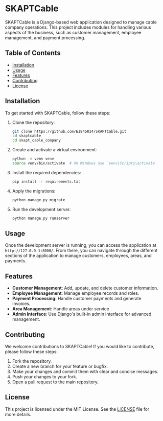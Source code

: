# SKAPTCable

SKAPTCable is a Django-based web application designed to manage cable company operations. This project includes modules for handling various aspects of the business, such as customer management, employee management, and payment processing.

## Table of Contents

- [Installation](#installation)
- [Usage](#usage)
- [Features](#features)
- [Contributing](#contributing)
- [License](#license)

## Installation

To get started with SKAPTCable, follow these steps:

1. Clone the repository:

   ```sh
   git clone https://github.com/E1845014/SKAPTCable.git
   cd skaptcable
   cd skapt_cable_company
   ```

2. Create and activate a virtual environment:

   ```sh
   python -m venv venv
   source venv/bin/activate  # On Windows use `venv\Scripts\activate`
   ```

3. Install the required dependencies:

   ```sh
   pip install -r requirements.txt
   ```

4. Apply the migrations:

   ```sh
   python manage.py migrate
   ```

5. Run the development server:
   ```sh
   python manage.py runserver
   ```

## Usage

Once the development server is running, you can access the application at `http://127.0.0.1:8000/`. From there, you can navigate through the different sections of the application to manage customers, employees, areas, and payments.

## Features

- **Customer Management**: Add, update, and delete customer information.
- **Employee Management**: Manage employee records and roles.
- **Payment Processing**: Handle customer payments and generate invoices.
- **Area Management**: Handle areas under service
- **Admin Interface**: Use Django's built-in admin interface for advanced management.

## Contributing

We welcome contributions to SKAPTCable! If you would like to contribute, please follow these steps:

1. Fork the repository.
2. Create a new branch for your feature or bugfix.
3. Make your changes and commit them with clear and concise messages.
4. Push your changes to your fork.
5. Open a pull request to the main repository.

## License

This project is licensed under the MIT License. See the [LICENSE](http://_vscodecontentref_/1) file for more details.
